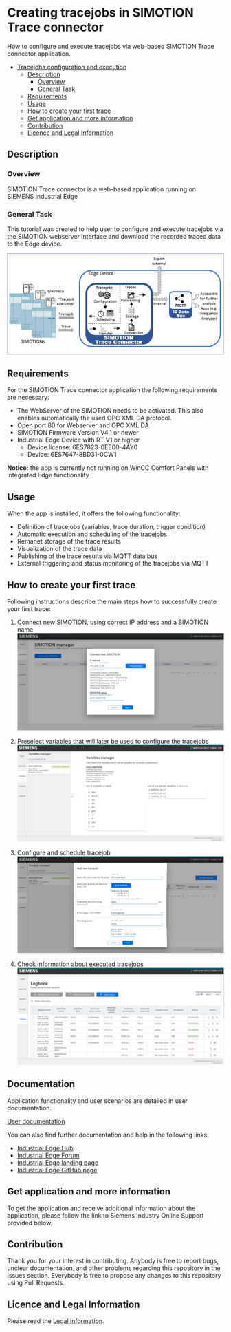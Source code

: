 # Creating tracejobs in SIMOTION Trace connector

How to configure and execute tracejobs via web-based SIMOTION Trace connector application.

* [Tracejobs configuration and execution](#trace-connector-tutorial)
  * [Description](#description)
    * [Overview](#overview)
    * [General Task](#general-task)
  * [Requirements](#requirements)
  * [Usage](#usage)
  * [How to create your first trace](#how-to-create-your-first-trace)
  * [Get application and more information](#get-application-and-more-information)
  * [Contribution](#contribution)
  * [Licence and Legal Information](#licence-and-legal-information)

## Description

### Overview

SIMOTION Trace connector is a web-based application running on SIEMENS Industrial Edge 


### General Task

This tutorial was created to help user to configure and execute tracejobs via the SIMOTION
webserver interface and download the recorded traced data to the Edge device.


![task](docs/graphics/SIMOTION_Trace_Connector_App_Diagram_595x277_en.jpg)

## Requirements

For the SIMOTION Trace connector application the following requirements are necessary:

* The WebServer of the SIMOTION needs to be activated. This also enables automatically the used OPC XML DA protocol. 
* Open port 80 for Webserver and OPC XML DA
* SIMOTION Firmware Version V4.1 or newer 
* Industrial Edge Device with RT V1 or higher
  * Device license: 6ES7823-0EE00-4AY0
  * Device: 6ES7647-8BD31-0CW1
  
**Notice:** the app is currently not running on WinCC Comfort Panels with integrated Edge functionality

## Usage

When the app is installed, it offers the following functionality:

* Definition of tracejobs (variables, trace duration, trigger condition)
* Automatic execution and scheduling of the tracejobs
* Remanet storage of the trace results
* Visualization of the trace data
* Publishing of the trace results via MQTT data bus
* External triggering and status monitoring of the tracejobs via MQTT

## How to create your first trace
Following instructions describe the main steps how to successfully create your first trace:
1. Connect  new SIMOTION, using correct IP address and a SIMOTION name
![connect SIMOTION](docs/graphics/connect-new-simotion.png)
  
2. Preselect variables that will later be used to configure the tracejobs
![preselect variables](docs/graphics/preselect-variables.png)
  
3. Configure and schedule tracejob
![configure tracejob](docs/graphics/create-tracejob.png)
  
4. Check information about executed tracejobs
![logbook](docs/graphics/logged-tracejobs.png)

## Documentation

Application functionality and user scenarios are detailed in user documentation.

[User documentation]()


You can also find further documentation and help in the following links:

* [Industrial Edge Hub](https://iehub.eu1.edge.siemens.cloud/#/documentation)
* [Industrial Edge Forum](https://www.siemens.com/industrial-edge-forum)
* [Industrial Edge landing page](https://new.siemens.com/global/en/products/automation/topic-areas/industrial-edge/simatic-edge.html)
* [Industrial Edge GitHub page](https://github.com/industrial-edge)

## Get application and more information

To get the application and receive additional information about the application, please follow the link to Siemens Industry Online Support  provided below.

[comment]: <> ([Industrial Edge: SIMOTION Trace Connector]&#40;https://support.industry.siemens.com/cs/document/109784249/industrial-edge-simotion-trace-connector?dti=0&lc=en-US&#41;)

## Contribution

Thank you for your interest in contributing. Anybody is free to report bugs, unclear documentation, and other problems regarding this repository in the Issues section. Everybody is free to propose any changes to this repository using Pull Requests.

## Licence and Legal Information

Please read the [Legal information](LICENSE.md).
